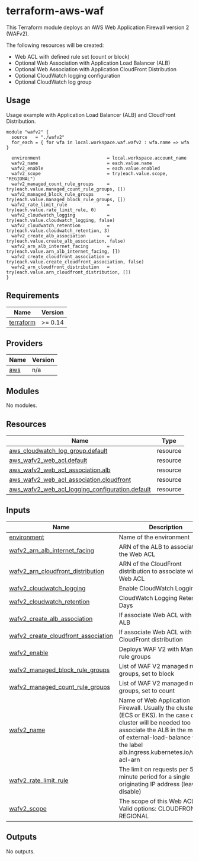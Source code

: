 # terraform-aws-waf

This Terraform module deploys an AWS Web Application Firewall version 2 (WAFv2).

The following resources will be created:
- Web ACL with defined rule set (count or block)
- Optional Web Association with Application Load Balancer (ALB)
- Optional Web Association with Application CloudFront Distribution
- Optional CloudWatch logging configuration
- Optional CloudWatch log group

## Usage
Usage example with Application Load Balancer (ALB) and CloudFront Distribution.
```hcl
module "wafv2" {
  source   = "./wafv2"
  for_each = { for wfa in local.workspace.waf.wafv2 : wfa.name => wfa }

  environment                         = local.workspace.account_name
  wafv2_name                          = each.value.name
  wafv2_enable                        = each.value.enabled
  wafv2_scope                         = try(each.value.scope, "REGIONAL")
  wafv2_managed_count_rule_groups     = try(each.value.managed_count_rule_groups, [])
  wafv2_managed_block_rule_groups     = try(each.value.managed_block_rule_groups, [])
  wafv2_rate_limit_rule               = try(each.value.rate_limit_rule, 0)
  wafv2_cloudwatch_logging            = try(each.value.cloudwatch_logging, false)
  wafv2_cloudwatch_retention          = try(each.value.cloudwatch_retention, 3)
  wafv2_create_alb_association        = try(each.value.create_alb_association, false)
  wafv2_arn_alb_internet_facing       = try(each.value.arn_alb_internet_facing, [])
  wafv2_create_cloudfront_association = try(each.value.create_cloudfront_association, false)
  wafv2_arn_cloudfront_distribution   = try(each.value.arn_cloudfront_distribution, [])
}
```

## Requirements

| Name | Version |
|------|---------|
| <a name="requirement_terraform"></a> [terraform](#requirement\_terraform) | >= 0.14 |

## Providers

| Name | Version |
|------|---------|
| <a name="provider_aws"></a> [aws](#provider\_aws) | n/a |

## Modules

No modules.

## Resources

| Name | Type |
|------|------|
| [aws_cloudwatch_log_group.default](https://registry.terraform.io/providers/hashicorp/aws/latest/docs/resources/cloudwatch_log_group) | resource |
| [aws_wafv2_web_acl.default](https://registry.terraform.io/providers/hashicorp/aws/latest/docs/resources/wafv2_web_acl) | resource |
| [aws_wafv2_web_acl_association.alb](https://registry.terraform.io/providers/hashicorp/aws/latest/docs/resources/wafv2_web_acl_association) | resource |
| [aws_wafv2_web_acl_association.cloudfront](https://registry.terraform.io/providers/hashicorp/aws/latest/docs/resources/wafv2_web_acl_association) | resource |
| [aws_wafv2_web_acl_logging_configuration.default](https://registry.terraform.io/providers/hashicorp/aws/latest/docs/resources/wafv2_web_acl_logging_configuration) | resource |

## Inputs

| Name | Description | Type | Default | Required |
|------|-------------|------|---------|:--------:|
| <a name="input_environment"></a> [environment](#input\_environment) | Name of the environment | `any` | n/a | yes |
| <a name="input_wafv2_arn_alb_internet_facing"></a> [wafv2\_arn\_alb\_internet\_facing](#input\_wafv2\_arn\_alb\_internet\_facing) | ARN of the ALB to associate with the Web ACL | `any` | n/a | yes |
| <a name="input_wafv2_arn_cloudfront_distribution"></a> [wafv2\_arn\_cloudfront\_distribution](#input\_wafv2\_arn\_cloudfront\_distribution) | ARN of the CloudFront distribution to associate with the Web ACL | `any` | n/a | yes |
| <a name="input_wafv2_cloudwatch_logging"></a> [wafv2\_cloudwatch\_logging](#input\_wafv2\_cloudwatch\_logging) | Enable CloudWatch Logging | `bool` | `false` | no |
| <a name="input_wafv2_cloudwatch_retention"></a> [wafv2\_cloudwatch\_retention](#input\_wafv2\_cloudwatch\_retention) | CloudWatch Logging Retention in Days | `number` | `3` | no |
| <a name="input_wafv2_create_alb_association"></a> [wafv2\_create\_alb\_association](#input\_wafv2\_create\_alb\_association) | If associate Web ACL with the ALB | `bool` | `false` | no |
| <a name="input_wafv2_create_cloudfront_association"></a> [wafv2\_create\_cloudfront\_association](#input\_wafv2\_create\_cloudfront\_association) | If associate Web ACL with the CloudFront distribution | `bool` | `false` | no |
| <a name="input_wafv2_enable"></a> [wafv2\_enable](#input\_wafv2\_enable) | Deploys WAF V2 with Managed rule groups | `bool` | `false` | no |
| <a name="input_wafv2_managed_block_rule_groups"></a> [wafv2\_managed\_block\_rule\_groups](#input\_wafv2\_managed\_block\_rule\_groups) | List of WAF V2 managed rule groups, set to block | `list(string)` | `[]` | no |
| <a name="input_wafv2_managed_count_rule_groups"></a> [wafv2\_managed\_count\_rule\_groups](#input\_wafv2\_managed\_count\_rule\_groups) | List of WAF V2 managed rule groups, set to count | `list(string)` | `[]` | no |
| <a name="input_wafv2_name"></a> [wafv2\_name](#input\_wafv2\_name) | Name of Web Application Firewall. Usually the cluster name (ECS or EKS). In the case of EKS cluster will be needed too associate the ALB in the manifest of external-load-balance with the label alb.ingress.kubernetes.io/wafv2-acl-arn | `any` | n/a | yes |
| <a name="input_wafv2_rate_limit_rule"></a> [wafv2\_rate\_limit\_rule](#input\_wafv2\_rate\_limit\_rule) | The limit on requests per 5-minute period for a single originating IP address (leave 0 to disable) | `number` | `0` | no |
| <a name="input_wafv2_scope"></a> [wafv2\_scope](#input\_wafv2\_scope) | The scope of this Web ACL - Valid options: CLOUDFRONT, REGIONAL | `any` | n/a | yes |

## Outputs

No outputs.
